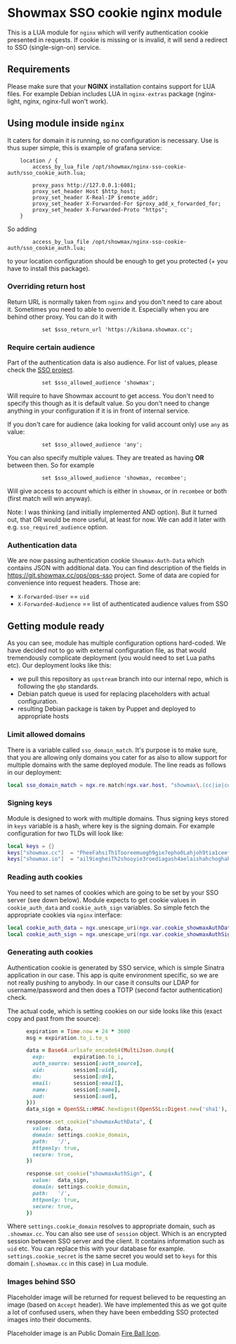 # Showmax SSO cookie nginx module

This is a LUA module for `nginx` which will verify authentication cookie presented in requests. If cookie is missing or is invalid, it will send a redirect to SSO (single-sign-on) service.

## Requirements

Please make sure that your **NGINX** installation contains support for LUA files.
For example Debian includes LUA in `nginx-extras` package (nginx-light, nginx, nginx-full won't work).

## Using module inside ``nginx``

It caters for domain it is running, so no configuration is necessary. Use is thus super simple, this is example of grafana service:
```
	location / {
		access_by_lua_file /opt/showmax/nginx-sso-cookie-auth/sso_cookie_auth.lua;

		proxy_pass http://127.0.0.1:6081;
		proxy_set_header Host $http_host;
		proxy_set_header X-Real-IP $remote_addr;
		proxy_set_header X-Forwarded-For $proxy_add_x_forwarded_for;
		proxy_set_header X-Forwarded-Proto "https";
	}
```

So adding
```
		access_by_lua_file /opt/showmax/nginx-sso-cookie-auth/sso_cookie_auth.lua;
```
to your location configuration should be enough to get you protected (+ you have to install this package).

### Overriding return host

Return URL is normally taken from `nginx` and you don't need to care about it. Sometimes you need to able to override it. Especially when you are behind other proxy. You can do it with

```
           set $sso_return_url 'https://kibana.showmax.cc';
```

### Require certain audience

Part of the authentication data is also audience. For list of values, please check the [SSO project](https://git.showmax.cc/ops/ops-sso).

```
           set $sso_allowed_audience 'showmax';
```

Will require to have Showmax account to get access. You don't need to specify this though as it is default value. So you don't need to change anything in your configuration if it is in front of internal service.

If you don't care for audience (aka looking for valid account only) use ``any`` as value:

```
           set $sso_allowed_audience 'any';
```

You can also specify multiple values. They are treated as having **OR** between then. So for example

```
           set $sso_allowed_audience 'showmax, recombee';
```

Will give access to account which is either in ``showmax``, or in ``recombee`` or both (first match will win anyway).

Note: I was thinking (and initially implemented AND option). But it turned out, that OR would be more useful, at least for now. We can add it later with e.g. ``sso_required_audience`` option.

### Authentication data
We are now passing authentication cookie `Showmax-Auth-Data` which contains JSON with additional data. You can find description of the fields in https://git.showmax.cc/ops/ops-sso project. Some of data are copied for convenience into request headers. Those are:

  * `X-Forwarded-User` == `uid`
  * `X-Forwarded-Audience` == list of authenticated audience values from SSO

## Getting module ready
As you can see, module has multiple configuration options hard-coded. We have decided not to go with external configuration file, as that would tremendously complicate deployment (you would need to set Lua paths etc). Our deployment looks like this:

  * we pull this repository as ``upstream`` branch into our internal repo, which is following the ``gbp`` standards.
  * Debian patch queue is used for replacing placeholders with actual configuration.
  * resulting Debian package is taken by Puppet and deployed to appropriate hosts

### Limit allowed domains
There is a variable called ``sso_domain_match``. It's purpose is to make sure, that you are allowing only domains you cater for as also to allow support for multiple domains with the same deployed module. The line reads as follows in our deployment:

```lua
local sso_domain_match = ngx.re.match(ngx.var.host, "showmax\.(cc|io|com)$")
```

### Signing keys
Module is designed to work with multiple domains. Thus signing keys stored in ``keys`` variable is a hash, where key is the signing domain. For example configuration for two TLDs will look like:

```lua
local keys = {}
keys["showmax.cc"]  = "PheeFahsiTh1Tooreemuegh9gie7epho0Lahjoh9tia1ceef0neiFi4WeiPiD9ah"
keys["showmax.io"]  = "ail9iegheiTh2shooyie3roediagash4aelaishahchoghah0gae7rao0dohch6p"
```

### Reading auth cookies
You need to set names of cookies which are going to be set by your SSO server (see down below). Module expects to get cookie values in ``cookie_auth_data`` and ``cookie_auth_sign`` variables. So simple fetch the appropriate cookies via ``nginx`` interface:

```lua
local cookie_auth_data = ngx.unescape_uri(ngx.var.cookie_showmaxAuthData)
local cookie_auth_sign = ngx.unescape_uri(ngx.var.cookie_showmaxAuthSign)
```

### Generating auth cookies
Authentication cookie is generated by SSO service, which is simple Sinatra application in our case. This app is quite environment specific, so we are not really pushing to anybody. In our case it consults our LDAP for username/password and then does a TOTP (second factor authentication) check.

The actual code, which is setting cookies on our side looks like this (exact copy and past from the source):

```ruby
      expiration = Time.now + 24 * 3600
      msg = expiration.to_i.to_s

      data = Base64.urlsafe_encode64(MultiJson.dump({
        exp:         expiration.to_i,
        auth_source: session[:auth_source],
        uid:         session[:uid],
        dn:          session[:dn],
        email:       session[:email],
        name:        session[:name],
        aud:         session[:aud],
      }))
      data_sign = OpenSSL::HMAC.hexdigest(OpenSSL::Digest.new('sha1'), settings.cookie_secret, data)

      response.set_cookie("showmaxAuthData", {
        value:  data,
        domain: settings.cookie_domain,
        path:   '/',
        httponly: true,
        secure: true,
      })

      response.set_cookie("showmaxAuthSign", {
        value:  data_sign,
        domain: settings.cookie_domain,
        path:   '/',
        httponly: true,
        secure: true,
      })
```

Where ``settings.cookie_domain`` resolves to appropriate domain, such as ``.showmax.cc``. You can also see use of ``session`` object. Which is an encrypted session between SSO server and the client. It contains information such as ``uid`` etc. You can replace this with your database for example. ``settings.cookie_secret`` is the same secret you would set to ``keys`` for this domain (``.showmax.cc`` in this case) in Lua module.

### Images behind SSO
Placeholder image will be returned for request believed to be requesting an image (based on `Accept` header). We have implemented this as we got quite a lot of confused users, when they have been embedding SSO protected images into their documents.

Placeholder image is an Public Domain [Fire Ball Icon](http://www.publicdomainfiles.com/show_file.php?id=13925212824442).
